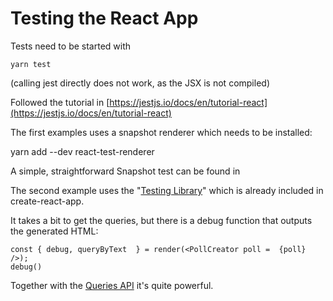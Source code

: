
# Testing the React App

Tests need to be started with 

    yarn test
    
(calling jest directly does not work, as the JSX is not compiled)


Followed the tutorial in [https://jestjs.io/docs/en/tutorial-react](https://jestjs.io/docs/en/tutorial-react)

The first examples uses a snapshot renderer which needs to be installed:

   yarn add --dev react-test-renderer

A simple, straightforward Snapshot test can be found in 
[](../src/test/PollCreator.test.js)

The second example uses the "[Testing Library](https://testing-library.com/docs/dom-testing-library/intro)" 
which is already included in create-react-app.

It takes a bit to get the queries, but there is a debug
function that outputs the generated HTML:

    const { debug, queryByText  } = render(<PollCreator poll =  {poll} />);
    debug()

Together with the [Queries API](https://testing-library.com/docs/dom-testing-library/api-queries)
it's quite powerful.




